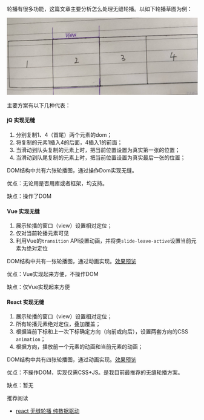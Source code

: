 轮播有很多功能，这篇文章主要分析怎么处理无缝轮播。以如下轮播草图为例：

![轮播草图](https://github.com/FredaFei/blogs/blob/master/articles/react/images/slides/1.jpg)

主要方案有以下几种代表：

#### jQ 实现无缝
1. 分别复制1、4（首尾）两个元素的dom；
2. 将复制的元素1插入4的后面，4插入1的前面；
3. 当滑动到队头复制的元素上时，把当前位置设置为真实第一张的位置；
4. 当滑动到队尾复制的元素上时，把当前位置设置为真实最后一张的位置；

DOM结构中共有六张轮播图，通过操作Dom实现无缝。

优点：无论用是否用库或者框架，均支持。

缺点：操作了DOM

#### Vue 实现无缝
1. 展示轮播的窗口（view）设置相对定位；
2. 仅对当前轮播元素可见
2. 利用Vue的`transition` API设置动画，并将类`slide-leave-active`设置当前元素为绝对定位

DOM结构中共有一张轮播图，通过动画实现。[效果预览](https://fredafei.github.io/amazing-ui/components/slides.html)

优点：Vue实现起来方便，不操作DOM

缺点：仅Vue实现起来方便

#### React 实现无缝
1. 展示轮播的窗口（view）设置相对定位；
2. 所有轮播元素绝对定位，叠加覆盖；
3. 根据当前下标和上一次下标确定方向（向前或向后），设置两套方向的CSS `animation`；
4. 根据方向，播放前一个元素的动画和当前元素的动画；

DOM结构中共有四张轮播图，通过动画实现。[效果预览](https://fredafei.github.io/AUI/#/carousel)

优点：不操作DOM，实现仅需CSS+JS。是我目前最推荐的无缝轮播方案。

缺点：暂无

推荐阅读

+ [react 无缝轮播 纯数据驱动](https://codepen.io/shadowwalkerzero/pen/rvGvjJ?editors=1010)
